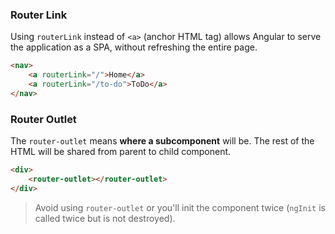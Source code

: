 ###  Router Link

Using `routerLink` instead of `<a>` (anchor HTML tag) allows Angular to serve the application as a SPA, without refreshing the entire page.

```html
<nav>
    <a routerLink="/">Home</a>
    <a routerLink="/to-do">ToDo</a>
</nav>
```

### Router Outlet

The `router-outlet` means **where a subcomponent** will be. The rest of the HTML will be shared from parent to child component.

```html
<div>
    <router-outlet></router-outlet>
</div>
```

> Avoid using `router-outlet` or you'll init the component twice (`ngInit` is called twice but is not destroyed).
